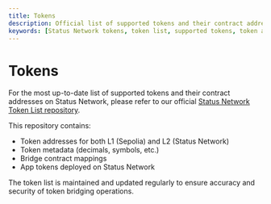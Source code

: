 ```yaml
---
title: Tokens
description: Official list of supported tokens and their contract addresses on Status Network, including both L1 and L2 token addresses and bridge mappings.
keywords: [Status Network tokens, token list, supported tokens, token addresses, L2 tokens, bridge tokens]
---
```


# Tokens

For the most up-to-date list of supported tokens and their contract addresses on Status Network, please refer to our official [Status Network Token List repository](https://github.com/status-im/status-network-token-list).

This repository contains:
- Token addresses for both L1 (Sepolia) and L2 (Status Network)
- Token metadata (decimals, symbols, etc.)
- Bridge contract mappings
- App tokens deployed on Status Network

The token list is maintained and updated regularly to ensure accuracy and security of token bridging operations.

